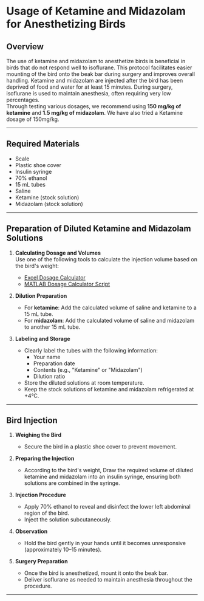 # Usage of Ketamine and Midazolam for Anesthetizing Birds

## Overview  
The use of ketamine and midazolam to anesthetize birds is beneficial in birds that do not respond well to isoflurane. This protocol facilitates easier mounting of the bird onto the beak bar during surgery and improves overall handling. Ketamine and midazolam are injected after the bird has been deprived of food and water for at least 15 minutes. During surgery, isoflurane is used to maintain anesthesia, often requiring very low percentages.  
Through testing various dosages, we recommend using **150 mg/kg of ketamine** and **1.5 mg/kg of midazolam**.
We have also tried a Ketamine dosage of 150mg/kg.

---

## Required Materials  
- Scale  
- Plastic shoe cover  
- Insulin syringe  
- 70% ethanol  
- 15 mL tubes  
- Saline  
- Ketamine (stock solution)  
- Midazolam (stock solution)  

---

## Preparation of Diluted Ketamine and Midazolam Solutions  

1. **Calculating Dosage and Volumes**  
   Use one of the following tools to calculate the injection volume based on the bird's weight:  
   - [Excel Dosage Calculator](https://github.com/NeuralSyntaxLab/lab-handbook/blob/Ido_Lab-handbook/Chemichals%2C%20Solutions%2C%20Dlutions%2C%20and%20Reagents/DoseCalculator.xlsx)  
   - [MATLAB Dosage Calculator Script](https://github.com/NeuralSyntaxLab/lab-handbook/blob/Ido_Lab-handbook/Chemichals%2C%20Solutions%2C%20Dlutions%2C%20and%20Reagents/Ketamine_Midazolam_usage/DosageCalculator.m)  

2. **Dilution Preparation**  
   - For **ketamine**: Add the calculated volume of saline and ketamine to a 15 mL tube.  
   - For **midazolam**: Add the calculated volume of saline and midazolam to another 15 mL tube.  

3. **Labeling and Storage**  
   - Clearly label the tubes with the following information:  
     - Your name  
     - Preparation date  
     - Contents (e.g., "Ketamine" or "Midazolam")  
     - Dilution ratio  
   - Store the diluted solutions at room temperature.  
   - Keep the stock solutions of ketamine and midazolam refrigerated at +4°C.  

---

## Bird Injection  

1. **Weighing the Bird**  
   - Secure the bird in a plastic shoe cover to prevent movement.   

2. **Preparing the Injection**  
   - According to the bird's weight, Draw the required volume of diluted ketamine and midazolam into an insulin syringe, ensuring both solutions are combined in the syringe. 

3. **Injection Procedure**  
   - Apply 70% ethanol to reveal and disinfect the lower left abdominal region of the bird.  
   - Inject the solution subcutaneously.  

4. **Observation**  
   - Hold the bird gently in your hands until it becomes unresponsive (approximately 10–15 minutes).  

5. **Surgery Preparation**  
   - Once the bird is anesthetized, mount it onto the beak bar.  
   - Deliver isoflurane as needed to maintain anesthesia throughout the procedure.  

---
